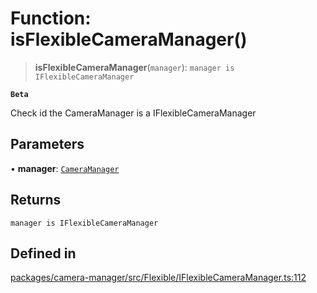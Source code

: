 # Function: isFlexibleCameraManager()

> **isFlexibleCameraManager**(`manager`): `manager is IFlexibleCameraManager`

**`Beta`**

Check id the CameraManager is a IFlexibleCameraManager

## Parameters

• **manager**: [`CameraManager`](../interfaces/CameraManager.md)

## Returns

`manager is IFlexibleCameraManager`

## Defined in

[packages/camera-manager/src/Flexible/IFlexibleCameraManager.ts:112](https://github.com/cognitedata/reveal/blob/2acd9d17229d2bc8e309653b4d6a39ad941e44f1/viewer/packages/camera-manager/src/Flexible/IFlexibleCameraManager.ts#L112)
